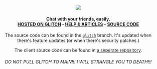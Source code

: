<p align="center">
  <img src="https://raw.githubusercontent.com/red-stone-network/muenster/images/images/mnstr.png" align="center">
</p>

<h4 align="center">
  Chat with your friends, easily.<br>
  <a href="https://muensterchat.glitch.me/index.html">HOSTED ON GLITCH</a>
  - <a href="https://muensterchat.glitch.me/articles/index.html">HELP & ARTICLES</a>
  - <a href="https://github.com/red-stone-network/muenster/tree/glitch">SOURCE CODE</a><br>
</h4>

<p align="center">
  The source code can be found in the <a href="https://github.com/red-stone-network/muenster/tree/glitch"><code>glitch</code></a> branch. It's updated when there's feature updates (or when there's security patches.)
</p>

<p align="center">
  The client source code can be found in <a href="/red-stone-network/muenster-client">a seperate repository</a>.
</p>

<h6 align="center">
  DO NOT PULL GLITCH TO MAIN!!! I WILL STRANGLE YOU TO DEATH!!!
</h6>
